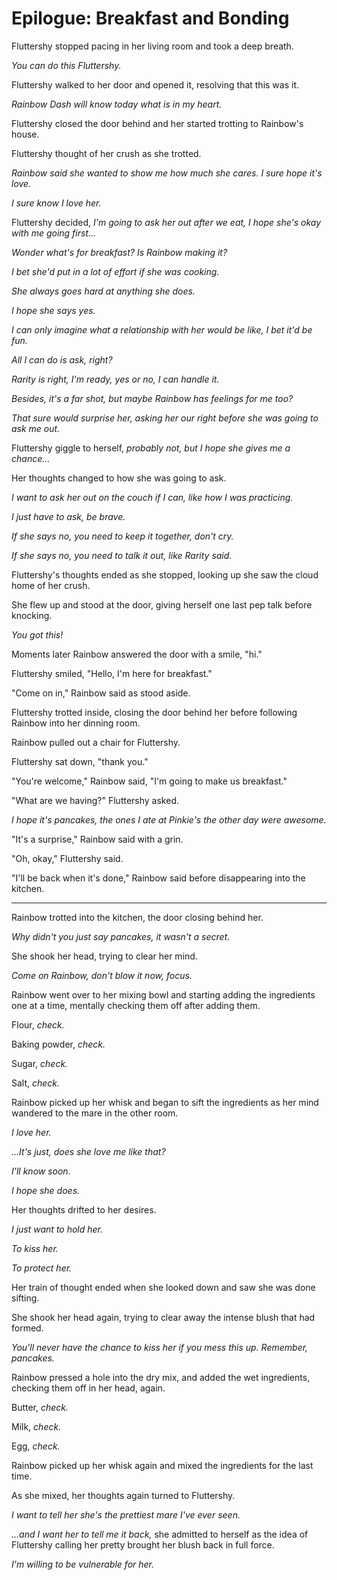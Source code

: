 # Epilogue: Breakfast and Bonding

Fluttershy stopped pacing in her living room and took a deep breath.

*You can do this Fluttershy.*

Fluttershy walked to her door and opened it, resolving that this was it.

*Rainbow Dash will know today what is in my heart.*

Fluttershy closed the door behind and her started trotting to Rainbow's house.

Fluttershy thought of her crush as she trotted.

*Rainbow said she wanted to show me how much she cares. I sure hope it's love.*

*I sure know I love her.*

Fluttershy decided, *I'm going to ask her out after we eat, I hope she's okay with me going first...*

*Wonder what's for breakfast? Is Rainbow making it?*

*I bet she'd put in a lot of effort if she was cooking.*

*She always goes hard at anything she does.*

*I hope she says yes.*

*I can only imagine what a relationship with her would be like, I bet it'd be fun.*

*All I can do is ask, right?*

*Rarity is right, I'm ready, yes or no, I can handle it.*

*Besides, it's a far shot, but maybe Rainbow has feelings for me too?*

*That sure would surprise her, asking her our right before she was going to ask me out.*

Fluttershy giggle to herself, *probably not, but I hope she gives me a chance...*

Her thoughts changed to how she was going to ask.

*I want to ask her out on the couch if I can, like how I was practicing.*

*I just have to ask, be brave.*

*If she says no, you need to keep it together, don't cry.*

*If she says no, you need to talk it out, like Rarity said.*

Fluttershy's thoughts ended as she stopped, looking up she saw the cloud home of her crush.

She flew up and stood at the door, giving herself one last pep talk before knocking.

*You got this!*

Moments later Rainbow answered the door with a smile, "hi."

Fluttershy smiled, "Hello, I'm here for breakfast."

"Come on in," Rainbow said as stood aside.

Fluttershy trotted inside, closing the door behind her before following Rainbow into her dinning room.

Rainbow pulled out a chair for Fluttershy.

Fluttershy sat down, "thank you."

"You're welcome," Rainbow said, "I'm going to make us breakfast."

"What are we having?" Fluttershy asked.

*I hope it's pancakes, the ones I ate at Pinkie's the other day were awesome.*

"It's a surprise," Rainbow said with a grin.

"Oh, okay," Fluttershy said.

"I'll be back when it's done," Rainbow said before disappearing into the kitchen.

***

Rainbow trotted into the kitchen, the door closing behind her.

*Why didn't you just say pancakes, it wasn't a secret.*

She shook her head, trying to clear her mind.

*Come on Rainbow, don't blow it now, focus.*

Rainbow went over to her mixing bowl and starting adding the ingredients one at a time, mentally checking them off after adding them.

Flour, *check.*

Baking powder, *check.*

Sugar, *check.*

Salt, *check.*

Rainbow picked up her whisk and began to sift the ingredients as her mind wandered to the mare in the other room.

*I love her.*

*...It's just, does she love me like that?*

*I'll know soon.*

*I hope she does.*

Her thoughts drifted to her desires.

*I just want to hold her.*

*To kiss her.*

*To protect her.*

Her train of thought ended when she looked down and saw she was done sifting.

She shook her head again, trying to clear away the intense blush that had formed.

*You'll never have the chance to kiss her if you mess this up. Remember, pancakes.*

Rainbow pressed a hole into the dry mix, and added the wet ingredients, checking them off in her head, again.

Butter, *check.*

Milk, *check.*

Egg, *check.*

Rainbow picked up her whisk again and mixed the ingredients for the last time.

As she mixed, her thoughts again turned to Fluttershy.

*I want to tell her she's the prettiest mare I've ever seen.*

*...and I want her to tell me it back,* she admitted to herself as the idea of Fluttershy calling her pretty brought her blush back in full force.

*I'm willing to be vulnerable for her.*

